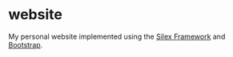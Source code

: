 website
=======
My personal website implemented using the [Silex Framework](http://silex.sensiolabs.org/) and [Bootstrap](getbootstrap.com).
